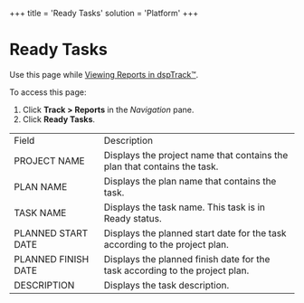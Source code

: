 +++
title = 'Ready Tasks'
solution = 'Platform'
+++

# Ready Tasks

<div class="use">

Use this page while [Viewing Reports in
dspTrack™](../Use_Cases/View_Reports_in_dspTrack).

</div>

To access this page:

1.  Click <span style="font-weight: bold;">Track \>
    </span>**Reports** in the *Navigation* pane.
2.  Click **Ready
Tasks**.

|                     |                                                                              |
| ------------------- | ---------------------------------------------------------------------------- |
| Field               | Description                                                                  |
| PROJECT NAME        | Displays the project name that contains the plan that contains the task.     |
| PLAN NAME           | Displays the plan name that contains the task.                               |
| TASK NAME           | Displays the task name. This task is in Ready status.                        |
| PLANNED START DATE  | Displays the planned start date for the task according to the project plan.  |
| PLANNED FINISH DATE | Displays the planned finish date for the task according to the project plan. |
| DESCRIPTION         | Displays the task description.                                               |
